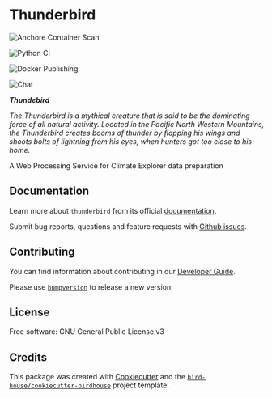 # Thunderbird

![Anchore Container Scan](https://github.com/pacificclimate/thunderbird/workflows/Anchore%20Container%20Scan/badge.svg)

![Python CI](https://github.com/pacificclimate/thunderbird/workflows/Python%20CI/badge.svg)

![Docker Publishing](https://github.com/pacificclimate/thunderbird/workflows/Docker%20Publishing/badge.svg)

![Chat](https://badges.gitter.im/bird-house/birdhouse.svg)

___Thundebird___

_The Thunderbird is a mythical creature that is said to be the dominating force of all natural activity. Located in the Pacific North Western Mountains, the Thunderbird creates booms of thunder by flapping his wings and shoots bolts of lightning from his eyes, when hunters got too close to his home._

A Web Processing Service for Climate Explorer data preparation

## Documentation
Learn more about `thunderbird` from its official [documentation](https://pacificclimate.github.io/thunderbird/).

Submit bug reports, questions and feature requests with [Github issues](https://github.com/pacificclimate/thunderbird/issues).

## Contributing
You can find information about contributing in our [Developer Guide]().

Please use [`bumpversion`]() to release a new version.

## License
Free software: GNU General Public License v3

## Credits
This package was created with [Cookiecutter](https://github.com/audreyr/cookiecutter) and the [`bird-house/cookiecutter-birdhouse`](https://github.com/bird-house/cookiecutter-birdhouse) project template.
